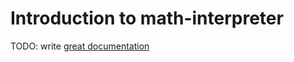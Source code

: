 # Introduction to math-interpreter

TODO: write [great documentation](http://jacobian.org/writing/what-to-write/)
